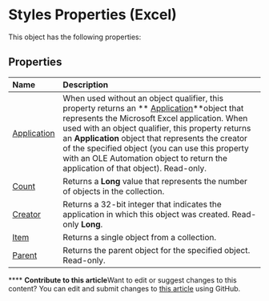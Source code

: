 
# Styles Properties (Excel)
This object has the following properties:

## Properties



|**Name**|**Description**|
|:-----|:-----|
| [Application](4926c689-1328-ceb8-520d-74f029e45c98.md)|When used without an object qualifier, this property returns an  ** [Application](19b73597-5cf9-4f56-8227-b5211f657f6f.md)**object that represents the Microsoft Excel application. When used with an object qualifier, this property returns an  **Application** object that represents the creator of the specified object (you can use this property with an OLE Automation object to return the application of that object). Read-only.|
| [Count](cf423590-8ad6-add0-8c64-e2647807483a.md)|Returns a  **Long** value that represents the number of objects in the collection.|
| [Creator](4ca8554c-8acb-8715-c13c-456cb7c255e0.md)|Returns a 32-bit integer that indicates the application in which this object was created. Read-only  **Long**.|
| [Item](2101cf1a-b37f-23f8-25b2-dde124d7c702.md)|Returns a single object from a collection.|
| [Parent](fd127ed7-bc9c-8e05-9a7c-7636b7b27d34.md)|Returns the parent object for the specified object. Read-only.|

****   **Contribute to this article**Want to edit or suggest changes to this content? You can edit and submit changes to  [this article](https://github.com/jhershey00/VBA_Excel_Test/OpenXMLCon/articles/f54cc8e0-4c65-40ce-87fa-c419b12f0e1e.md) using GitHub.

